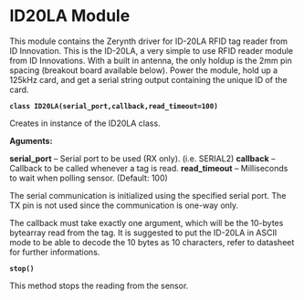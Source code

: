 # ID20LA Module

This module contains the Zerynth driver for ID-20LA RFID tag reader from ID Innovation. This is the ID-20LA, a very simple to use RFID reader module from ID Innovations. With a built in antenna, the only holdup is the 2mm pin spacing (breakout board available below). Power the module, hold up a 125kHz card, and get a serial string output containing the unique ID of the card.


**`class ID20LA(serial_port,callback,read_timeout=100)`**

Creates in instance of the ID20LA class.


**Aguments:**

    
**serial_port** – Serial port to be used (RX only). (i.e. SERIAL2)
**callback** – Callback to be called whenever a tag is read.
**read_timeout** – Milliseconds to wait when polling sensor. (Default: 100)

The serial communication is initialized using the specified serial port.
The TX pin is not used since the communication is one-way only.

The callback must take exactly one argument, which will be the 10-bytes
bytearray read from the tag. It is suggested to put the ID-20LA in ASCII
mode to be able to decode the 10 bytes as 10 characters, refer to datasheet
for further informations.


**`stop()`**

This method stops the reading from the sensor.
<!--stackedit_data:
eyJoaXN0b3J5IjpbLTk2OTA5MjAyMV19
-->

